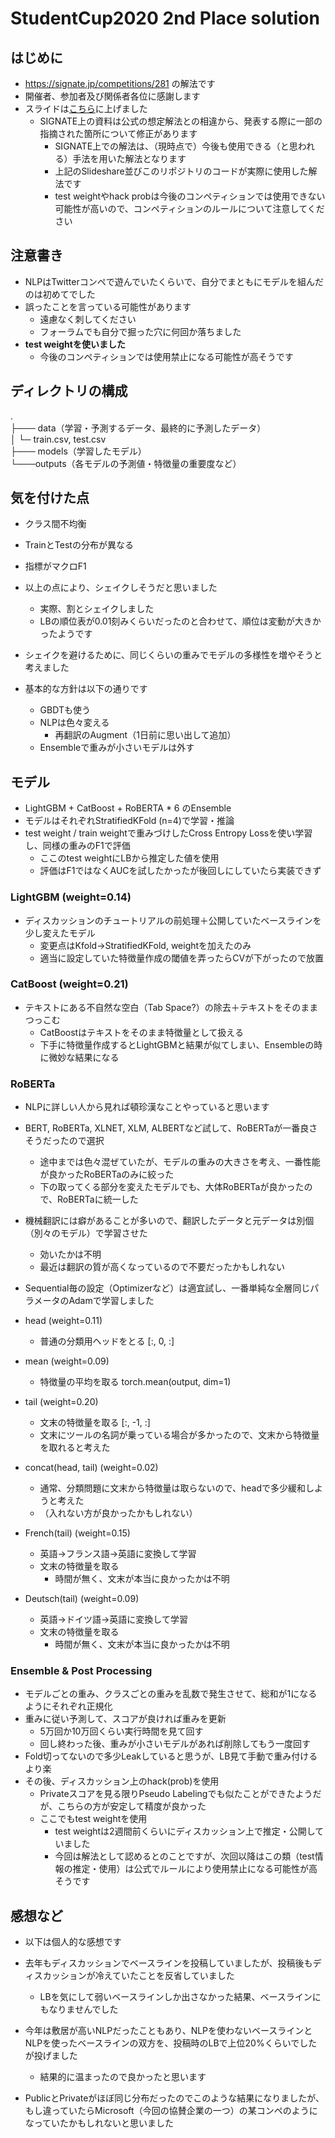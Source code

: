 # StudentCup2020 2nd Place solution
## はじめに
- https://signate.jp/competitions/281 の解法です
- 開催者、参加者及び関係者各位に感謝します
- スライドは[こちら](https://www.slideshare.net/HogeBona/student-cup-2020-2nd-solution-lt)に上げました
  - SIGNATE上の資料は公式の想定解法との相違から、発表する際に一部の指摘された箇所について修正があります
    - SIGNATE上での解法は、（現時点で）今後も使用できる（と思われる）手法を用いた解法となります
    - 上記のSlideshare並びこのリポジトリのコードが実際に使用した解法です
    - test weightやhack probは今後のコンペティションでは使用できない可能性が高いので、コンペティションのルールについて注意してください

## 注意書き
- NLPはTwitterコンペで遊んでいたくらいで、自分でまともにモデルを組んだのは初めてでした
- 誤ったことを言っている可能性があります
  - 遠慮なく刺してください
  - フォーラムでも自分で掘った穴に何回か落ちました
- **test weightを使いました**
  - 今後のコンペティションでは使用禁止になる可能性が高そうです

## ディレクトリの構成
. <br>
├─── data（学習・予測するデータ、最終的に予測したデータ） <br>
│   └─ train.csv, test.csv <br>
├─── models（学習したモデル） <br>
└───outputs（各モデルの予測値・特徴量の重要度など） <br>

## 気を付けた点

- クラス間不均衡
- TrainとTestの分布が異なる
- 指標がマクロF1

- 以上の点により、シェイクしそうだと思いました
  - 実際、割とシェイクしました
  - LBの順位表が0.01刻みくらいだったのと合わせて、順位は変動が大きかったようです
- シェイクを避けるために、同じくらいの重みでモデルの多様性を増やそうと考えました
- 基本的な方針は以下の通りです
  - GBDTも使う
  - NLPは色々変える
    - 再翻訳のAugment（1日前に思い出して追加）
  - Ensembleで重みが小さいモデルは外す



## モデル

- LightGBM + CatBoost + RoBERTA * 6 のEnsemble
- モデルはそれぞれStratifiedKFold (n=4)で学習・推論
- test weight / train weightで重みづけしたCross Entropy Lossを使い学習し、同様の重みのF1で評価
  - ここのtest weightにLBから推定した値を使用
  - 評価はF1ではなくAUCを試したかったが後回しにしていたら実装できず



### LightGBM (weight=0.14)

- ディスカッションのチュートリアルの前処理＋公開していたベースラインを少し変えたモデル
  - 変更点はKfold→StratifiedKFold, weightを加えたのみ
  - 適当に設定していた特徴量作成の閾値を弄ったらCVが下がったので放置



### CatBoost (weight=0.21)

- テキストにある不自然な空白（Tab Space?）の除去＋テキストをそのままつっこむ
  - CatBoostはテキストをそのまま特徴量として扱える
  - 下手に特徴量作成するとLightGBMと結果が似てしまい、Ensembleの時に微妙な結果になる



### RoBERTa

- NLPに詳しい人から見れば頓珍漢なことやっていると思います
- BERT, RoBERTa, XLNET, XLM, ALBERTなど試して、RoBERTaが一番良さそうだったので選択
  - 途中までは色々混ぜていたが、モデルの重みの大きさを考え、一番性能が良かったRoBERTaのみに絞った
  - 下の取ってくる部分を変えたモデルでも、大体RoBERTaが良かったので、RoBERTaに統一した
- 機械翻訳には癖があることが多いので、翻訳したデータと元データは別個（別々のモデル）で学習させた
  - 効いたかは不明
  - 最近は翻訳の質が高くなっているので不要だったかもしれない
- Sequential毎の設定（Optimizerなど）は適宜試し、一番単純な全層同じパラメータのAdamで学習しました



- head (weight=0.11)
  - 普通の分類用ヘッドをとる [:, 0, :]
- mean (weight=0.09)
  - 特徴量の平均を取る torch.mean(output, dim=1)
- tail (weight=0.20)
  - 文末の特徴量を取る [:, -1, :]
  - 文末にツールの名詞が乗っている場合が多かったので、文末から特徴量を取れると考えた
- concat(head, tail) (weight=0.02)
  - 通常、分類問題に文末から特徴量は取らないので、headで多少緩和しようと考えた
  - （入れない方が良かったかもしれない）
- French(tail) (weight=0.15)
  - 英語→フランス語→英語に変換して学習
  - 文末の特徴量を取る
    - 時間が無く、文末が本当に良かったかは不明
- Deutsch(tail) (weight=0.09)
  - 英語→ドイツ語→英語に変換して学習
  - 文末の特徴量を取る
    - 時間が無く、文末が本当に良かったかは不明



### Ensemble & Post Processing

- モデルごとの重み、クラスごとの重みを乱数で発生させて、総和が1になるようにそれぞれ正規化
- 重みに従い予測して、スコアが良ければ重みを更新
  - 5万回か10万回くらい実行時間を見て回す
  - 回し終わった後、重みが小さいモデルがあれば削除してもう一度回す
- Fold切ってないので多少Leakしていると思うが、LB見て手動で重み付けるより楽
- その後、ディスカッション上のhack(prob)を使用
  - Privateスコアを見る限りPseudo Labelingでも似たことができたようだが、こちらの方が安定して精度が良かった
  - ここでもtest weightを使用
    - test weightは2週間前くらいにディスカッション上で推定・公開していました
    - 今回は解法として認めるとのことですが、次回以降はこの類（test情報の推定・使用）は公式でルールにより使用禁止になる可能性が高そうです


## 感想など

- 以下は個人的な感想です

- 去年もディスカッションでベースラインを投稿していましたが、投稿後もディスカッションが冷えていたことを反省していました
  - LBを気にして弱いベースラインしか出さなかった結果、ベースラインにもなりませんでした
- 今年は敷居が高いNLPだったこともあり、NLPを使わないベースラインとNLPを使ったベースラインの双方を、投稿時のLBで上位20%くらいでしたが投げました
  - 結果的に温まったので良かったと思います

- PublicとPrivateがほぼ同じ分布だったのでこのような結果になりましたが、もし違っていたらMicrosoft（今回の協賛企業の一つ）の某コンペのようになっていたかもしれないと思いました


